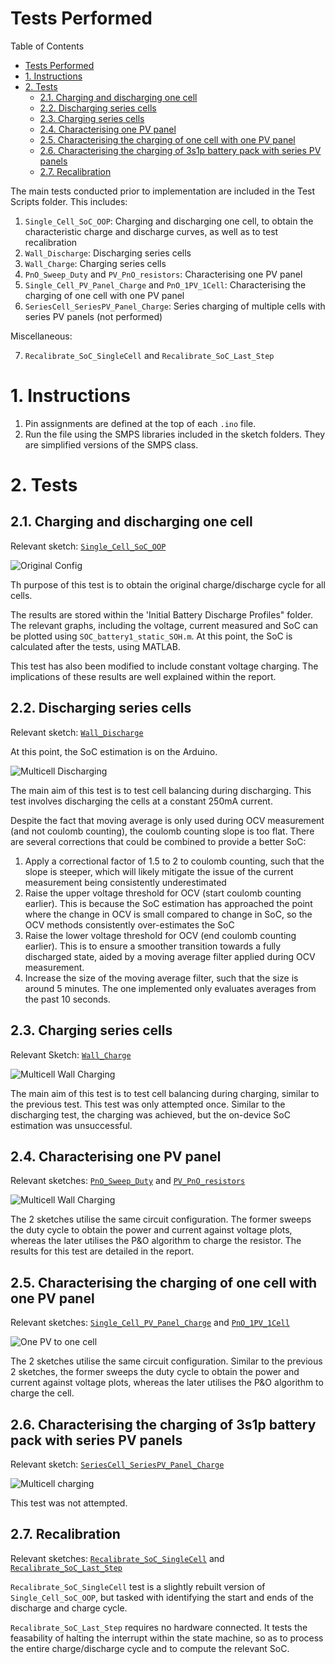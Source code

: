 # Tests Performed

Table of Contents
- [Tests Performed](#tests-performed)
- [1. Instructions](#1-instructions)
- [2. Tests](#2-tests)
  - [2.1. Charging and discharging one cell](#21-charging-and-discharging-one-cell)
  - [2.2. Discharging series cells](#22-discharging-series-cells)
  - [2.3. Charging series cells](#23-charging-series-cells)
  - [2.4. Characterising one PV panel](#24-characterising-one-pv-panel)
  - [2.5. Characterising the charging of one cell with one PV panel](#25-characterising-the-charging-of-one-cell-with-one-pv-panel)
  - [2.6. Characterising the charging of 3s1p battery pack with series PV panels](#26-characterising-the-charging-of-3s1p-battery-pack-with-series-pv-panels)
  - [2.7. Recalibration](#27-recalibration)

The main tests conducted prior to implementation are included in the Test Scripts folder. This includes:

1. `Single_Cell_SoC_OOP`: Charging and discharging one cell, to obtain the characteristic charge and discharge curves, as well as to test recalibration
2. `Wall_Discharge`: Discharging series cells 
3. `Wall_Charge`: Charging series cells
4. `PnO_Sweep_Duty` and `PV_PnO_resistors`: Characterising one PV panel
5. `Single_Cell_PV_Panel_Charge` and `PnO_1PV_1Cell`: Characterising the charging of one cell with one PV panel
6. `SeriesCell_SeriesPV_Panel_Charge`: Series charging of multiple cells with series PV panels (not performed)

Miscellaneous:

7. `Recalibrate_SoC_SingleCell` and `Recalibrate_SoC_Last_Step`

# 1. Instructions

1. Pin assignments are defined at the top of each `.ino` file.
2. Run the file using the SMPS libraries included in the sketch folders. They are simplified versions of the SMPS class.

# 2. Tests

## 2.1. Charging and discharging one cell

Relevant sketch: [`Single_Cell_SoC_OOP`](Test%20Scripts/Single_Cell_SoC_OOP)

![Original Config](Images/Circuit_Diagrams/Original_Config.jpg)

Th purpose of this test is to obtain the original charge/discharge cycle for all cells.

The results are stored within the 'Initial Battery Discharge Profiles" folder. The relevant graphs, including the voltage, current measured and SoC can be plotted using `SOC_battery1_static_SOH.m`. At this point, the SoC is calculated after the tests, using MATLAB.

This test has also been modified to include constant voltage charging. The implications of these results are well explained within the report.

## 2.2. Discharging series cells

Relevant sketch: [`Wall_Discharge`](Test%20Scripts/Wall_Discharge)

At this point, the SoC estimation is on the Arduino.

![Multicell Discharging](Images/Circuit_Diagrams/Multicell_Discharging.jpeg)

The main aim of this test is to test cell balancing during discharging. This test involves discharging the cells at a constant 250mA current. 

Despite the fact that moving average is only used during OCV measurement (and not coulomb counting), the coulomb counting slope is too flat. There are several corrections that could be combined to provide a better SoC:

1. Apply a correctional factor of 1.5 to 2 to coulomb counting, such that the slope is steeper, which will likely mitigate the issue of the current measurement being consistently underestimated
2. Raise the upper voltage threshold for OCV (start coulomb counting earlier). This is because the SoC estimation has approached the point where the change in OCV is small compared to change in SoC, so the OCV methods consistently over-estimates the SoC
3. Raise the lower voltage threshold for OCV (end coulomb counting earlier). This is to ensure a smoother transition towards a fully discharged state, aided by a moving average filter applied during OCV measurement.
4. Increase the size of the moving average filter, such that the size is around 5 minutes. The one implemented only evaluates averages from the past 10 seconds.

## 2.3. Charging series cells

Relevant Sketch: [`Wall_Charge`](Test%20Scripts/Wall_Charge)

![Multicell Wall Charging](Images/Circuit_Diagrams/Multicell_Wall_Charging.jpeg)

The main aim of this test is to test cell balancing during charging, similar to the previous test. This test was only attempted once. Similar to the discharging test, the charging was achieved, but the on-device SoC estimation was unsuccessful.

## 2.4. Characterising one PV panel

Relevant sketches: [`PnO_Sweep_Duty`](Test%20Scripts/PnO_Sweep_Duty) and [`PV_PnO_resistors`](Test%20Scripts/PV_PnO_Resistors)

![Multicell Wall Charging](Images/Circuit_Diagrams/PV_Characterisation.jpeg)

The 2 sketches utilise the same circuit configuration. The former sweeps the duty cycle to obtain the power and current against voltage plots, whereas the later utilises the P&O algorithm to charge the resistor. The results for this test are detailed in the report.

## 2.5. Characterising the charging of one cell with one PV panel

Relevant sketches: [`Single_Cell_PV_Panel_Charge`](Test%20Scripts/Single_Cell_PV_Panel_Charge) and [`PnO_1PV_1Cell`](Test%20Scripts/PnO_1PV_1Cell)

![One PV to one cell](Images/Circuit_Diagrams/SingleCell_SinglePV_Charging.jpeg)

The 2 sketches utilise the same circuit configuration. Similar to the previous 2 sketches, the former sweeps the duty cycle to obtain the power and current against voltage plots, whereas the later utilises the P&O algorithm to charge the cell.

## 2.6. Characterising the charging of 3s1p battery pack with series PV panels

Relevant sketch: [`SeriesCell_SeriesPV_Panel_Charge`](Test%20Scripts/SeriesCell_SeriesPV_Panel_Charge)

![Multicell charging](Images/Circuit_Diagrams/MultiCell_MultiPV_Charging.jpeg)

This test was not attempted.

## 2.7. Recalibration

Relevant sketches: [`Recalibrate_SoC_SingleCell`](Test%20Scripts/Recalibrate_SoC_SingleCell) and [`Recalibrate_SoC_Last_Step`](Test%20Scripts/Recalibrate_SoC_Last_Step)

`Recalibrate_SoC_SingleCell` test is a slightly rebuilt version of `Single_Cell_SoC_OOP`, but tasked with identifying the start and ends of the discharge and charge cycle. 

`Recalibrate_SoC_Last_Step` requires no hardware connected. It tests the feasability of halting the interrupt within the state machine, so as to process the entire charge/discharge cycle and to compute the relevant SoC.
